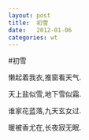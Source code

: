 ```yaml
---
layout: post
title:  初雪
date:   2012-01-06
categories: wt
---
```



#初雪  

懒起着我衣,推窗看天气.

天上盐似雪,地下雪似霜.

谁家花蓝落,九天玄女过.

暖被香尤在,长夜寂无眠.